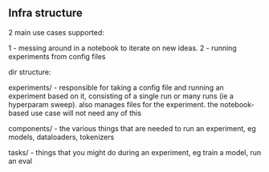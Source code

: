 ## Infra structure

2 main use cases supported:

1 - messing around in a notebook to iterate on new ideas.
2 - running experiments from config files

dir structure:

experiments/ - responsible for taking a config file and running an experiment based on it, consisting of a single run or many runs (ie a hyperparam sweep). also manages files for the experiment. the notebook-based use case will not need any of this

components/ - the various things that are needed to run an experiment, eg models, dataloaders, tokenizers

tasks/ - things that you might do during an experiment, eg train a model, run an eval
